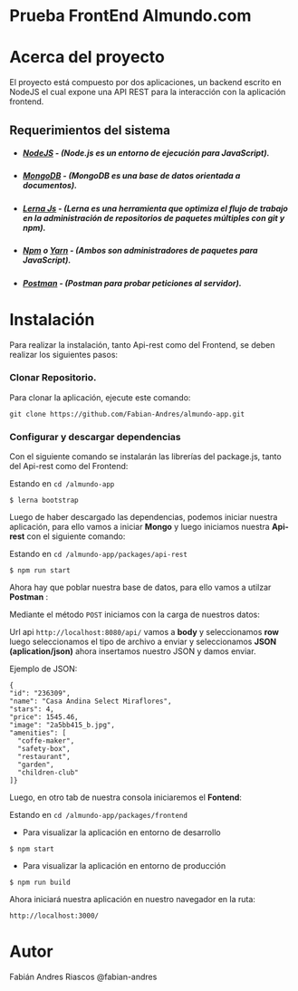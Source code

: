 # Prueba FrontEnd Almundo.com



Acerca del proyecto
=============

El proyecto está compuesto por dos aplicaciones, un backend escrito en NodeJS el cual expone
una API REST para la interacción con la aplicación frontend.


Requerimientos del sistema
-------------
-  #####  [NodeJS](https://nodejs.org/en/ "NodeJs") - (Node.js es un entorno de ejecución para JavaScript).
-  #####  [MongoDB](https://nodejs.org/en/ "NodeJs") - (MongoDB es una base de datos orientada a documentos).
-  #####  [Lerna Js](https://github.com/lerna/lerna "Lerna Js") - (Lerna es una herramienta que optimiza el flujo de trabajo en la administración de repositorios de paquetes múltiples con git y npm).
-  #####  [Npm](https://www.npmjs.com/ "Npm") o [Yarn](https://yarnpkg.com/en/ "Yarn") - (Ambos son administradores de paquetes para JavaScript).
-  #####  [Postman](https://www.getpostman.com/ "Postman")  - (Postman para probar peticiones al servidor).

Instalación
=============
Para realizar la instalación, tanto Api-rest como del Frontend, se deben realizar los siguientes pasos:


### Clonar Repositorio. 

Para clonar la aplicación, ejecute este comando:

    git clone https://github.com/Fabian-Andres/almundo-app.git



### Configurar y descargar dependencias
Con el siguiente comando se instalarán las librerías del package.js, tanto del Api-rest como del Frontend:

Estando en `cd /almundo-app`

```
$ lerna bootstrap
```

Luego de haber descargado las dependencias, podemos iniciar nuestra aplicación, para ello vamos a iniciar **Mongo** y luego iniciamos nuestra **Api-rest** con el siguiente comando:

Estando en `cd /almundo-app/packages/api-rest`

```
$ npm run start
```

Ahora hay que poblar nuestra base de datos, para ello vamos a utilzar **Postman** :

Mediante el método `POST` iniciamos con la carga de nuestros datos:

Url api `http://localhost:8080/api/` vamos a **body** y seleccionamos **row** luego seleccionamos el tipo de archivo a enviar y seleccionamos **JSON (aplication/json)** ahora insertamos nuestro JSON y damos enviar.

Ejemplo de JSON:

    {
    "id": "236309",
    "name": "Casa Andina Select Miraflores",
    "stars": 4,
    "price": 1545.46,
    "image": "2a5bb415_b.jpg",
    "amenities": [
      "coffe-maker",
      "safety-box",
      "restaurant",
      "garden",
      "children-club"
    ]}


Luego,  en otro tab de nuestra consola iniciaremos el **Fontend**:

Estando en `cd /almundo-app/packages/frontend`

- Para visualizar la aplicación en entorno de  desarrollo 

```
$ npm start 
```

- Para visualizar la aplicación en entorno de  producción

```
$ npm run build 
```

Ahora iniciará nuestra aplicación en nuestro navegador en la ruta:

```
http://localhost:3000/
```

# Autor

Fabián Andres Riascos @fabian-andres

